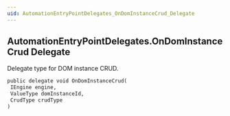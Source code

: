 ```yaml
---
uid: AutomationEntryPointDelegates_OnDomInstanceCrud_Delegate
---
```


## AutomationEntryPointDelegates.OnDomInstanceCrud Delegate

Delegate type for DOM instance CRUD.

```txt
public delegate void OnDomInstanceCrud(
 IEngine engine,
 ValueType domInstanceId,
 CrudType crudType
)
```
